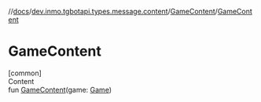 //[docs](../../../index.md)/[dev.inmo.tgbotapi.types.message.content](../index.md)/[GameContent](index.md)/[GameContent](-game-content.md)



# GameContent  
[common]  
Content  
fun [GameContent](-game-content.md)(game: [Game](../../dev.inmo.tgbotapi.types.games/-game/index.md))  



